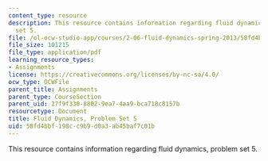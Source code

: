 ```yaml
---
content_type: resource
description: This resource contains information regarding fluid dynamics, problem
  set 5.
file: /ol-ocw-studio-app/courses/2-06-fluid-dynamics-spring-2013/58fd4bbf198cc9b9d0a3ab45baf7c01b_MIT2_06S13_ps5.pdf
file_size: 101215
file_type: application/pdf
learning_resource_types:
- Assignments
license: https://creativecommons.org/licenses/by-nc-sa/4.0/
ocw_type: OCWFile
parent_title: Assignments
parent_type: CourseSection
parent_uid: 27f9f330-8802-9ea7-4aa9-bca718c8157b
resourcetype: Document
title: Fluid Dynamics, Problem Set 5
uid: 58fd4bbf-198c-c9b9-d0a3-ab45baf7c01b
---
```

This resource contains information regarding fluid dynamics, problem set 5.